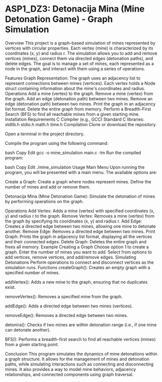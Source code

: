 # ASP1_DZ3: Detonacija Mina (Mine Detonation Game) - Graph Simulation
Overview
This project is a graph-based simulation of mines represented by vertices with circular properties. Each vertex (mine) is characterized by its coordinates (x, y) and radius r. The simulation allows you to add and remove vertices (mines), connect them via directed edges (detonation paths), and delete edges. The goal is to manage a set of mines, each represented as a node in the graph, and interact with them using a series of operations.

Features
Graph Representation:
The graph uses an adjacency list to represent connections between mines (vertices). Each vertex holds a Node struct containing information about the mine's coordinates and radius.
Operations
Add a mine (vertex) to the graph.
Remove a mine (vertex) from the graph.
Add an edge (detonation path) between two mines.
Remove an edge (detonation path) between two mines.
Print the graph in an adjacency list format.
Delete the entire graph from memory.
Perform a Breadth-First Search (BFS) to find all reachable mines from a given starting mine.
Installation
Requirements
C Compiler (e.g., GCC)
Standard C libraries:
stdlib.h
stdio.h
math.h
time.h
Compilation
Clone or download the repository.

Open a terminal in the project directory.

Compile the program using the following command:

bash
Copy
Edit
gcc -o mine_simulation main.c -lm
Run the compiled program:

bash
Copy
Edit
./mine_simulation
Usage
Main Menu
Upon running the program, you will be presented with a main menu. The available options are:

Create a Graph:
Create a graph where nodes represent mines. Define the number of mines and add or remove them.

Detonacija Mina (Mine Detonation Game):
Simulate the detonation of mines by performing operations on the graph.

Operations
Add Vertex: Adds a mine (vertex) with specified coordinates (x, y) and radius r to the graph.
Remove Vertex: Removes a mine (vertex) from the graph by specifying its coordinates (x, y) and radius r.
Add Edge: Creates a directed edge between two mines, allowing one mine to detonate another.
Remove Edge: Removes a directed edge between two mines.
Print Graph: Prints the graph in adjacency list format, displaying all the vertices and their connected edges.
Delete Graph: Deletes the entire graph and frees all memory.
Example
Creating a Graph
Choose option 1 to create a graph.
Enter the number of mines you want to add.
Select from options to add vertices, remove vertices, and add/remove edges.
Simulating Detonations
Perform operations to connect and disconnect vertices as the simulation runs.
Functions
createGraph():
Creates an empty graph with a specified number of mines.

addVertex():
Adds a new mine to the graph, ensuring that no duplicates exist.

removeVertex():
Removes a specified mine from the graph.

addEdge():
Adds a directed edge between two mines (vertices).

removeEdge():
Removes a directed edge between two mines.

detonira():
Checks if two mines are within detonation range (i.e., if one mine can detonate another).

BFS():
Performs a breadth-first search to find all reachable vertices (mines) from a given starting point.

Conclusion
This program simulates the dynamics of mine detonations within a graph structure. It allows for the management of mines and detonation paths, while simulating interactions such as connecting and disconnecting mines. It also provides a way to model mine behaviors, adjacency relationships, and connected components using graph traversal.
